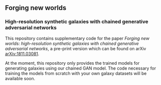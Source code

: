 ## Forging new worlds
### High-resolution synthetic galaxies with chained generative adversarial networks

This repository contains supplementary code for the paper _Forging new worlds: high-resolution synthetic galaxies with chained generative adversarial networks_, a pre-print version which can be found on arXiv [arXiv:1811.03081](https://arxiv.org/abs/1811.03081).

At the moment, this repository only provides the trained models for generating galaxies using our chained GAN model. The code necessary for training the models from scratch with your own galaxy datasets will be available soon.
